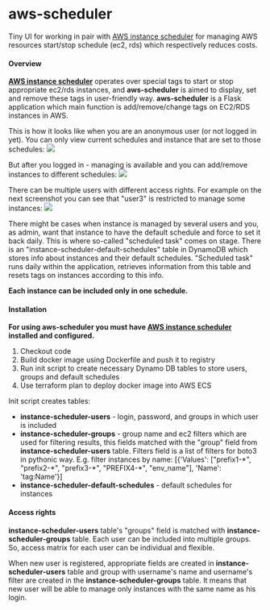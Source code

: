 # aws-scheduler
Tiny UI for working in pair with [AWS instance scheduler](https://docs.aws.amazon.com/solutions/latest/instance-scheduler/welcome.html) for managing AWS resources start/stop schedule (ec2, rds) which respectively reduces costs.

#### Overview
**[AWS instance scheduler](https://docs.aws.amazon.com/solutions/latest/instance-scheduler/welcome.html)** operates over special tags to start or stop appropriate ec2/rds instances, and **aws-scheduler** is aimed to display, set and remove these tags in user-friendly way.
**aws-scheduler** is a Flask application which main function is add/remove/change tags on EC2/RDS instances in AWS.

This is how it looks like when you are an anonymous user (or not logged in yet). You can only view current schedules and instance that are set to those schedules:
![](https://i.ibb.co/p0yVJyk/1.jpg)

But after you logged in - managing is available and you can add/remove instances to different schedules:
![](https://i.ibb.co/2MwMQ1Z/3.jpg)

There can be multiple users with different access rights. For example on the next screenshot you can see that "user3" is restricted to manage some instances: 
![](https://i.ibb.co/z7fbp5d/4.jpg)

There might be cases when instance is managed by several users and you, as admin, want that instance to have the default schedule and force to set it back daily.
This is where so-called "scheduled task" comes on stage. 
There is an "instance-scheduler-default-schedules" table in DynamoDB which stores info about instances and their default schedules. 
"Scheduled task" runs daily within the application, retrieves information from this table and resets tags on instances according to this info.  


**Each instance can be included only in one schedule.**


#### Installation
**For using **aws-scheduler** you must have [AWS instance scheduler](https://docs.aws.amazon.com/solutions/latest/instance-scheduler/welcome.html) installed and configured.**
1. Checkout code
2. Build docker image using Dockerfile and push it to registry
3. Run init script to create necessary Dynamo DB tables to store users, groups and default schedules
4. Use terraform plan to deploy docker image into AWS ECS

Init script creates tables:
* **instance-scheduler-users** - login, password, and groups in which user is included
* **instance-scheduler-groups** - group name and ec2 filters which are used for filtering results, this fields matched with the "group" field from **instance-scheduler-users** table. Filters field is a list of filters for boto3 in pythonic way. E.g. filter instances by name: \[{'Values': \["prefix1-\*", "prefix2-\*", "prefix3-\*", "PREFIX4-\*", "env_name"], 'Name': 'tag:Name'}] 
* **instance-scheduler-default-schedules** - default schedules for instances

#### Access rights
**instance-scheduler-users** table's "groups" field is matched with **instance-scheduler-groups** table. Each user can be included into multiple groups. So, access matrix for each user can be individual and flexible.

When new user is registered, appropriate fields are created in **instance-scheduler-users** table and group with username's name and username's filter are created in the **instance-scheduler-groups** table. It means that new user will be able to manage only instances with the same name as his login.    
 